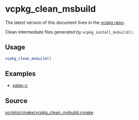 # vcpkg_clean_msbuild

The latest version of this document lives in the [vcpkg repo](https://github.com/Microsoft/vcpkg/blob/master/maintainers/vcpkg_clean_msbuild.md).

Clean intermediate files generated by `vcpkg_install_msbuild()`.

## Usage
```cmake
vcpkg_clean_msbuild()
```

## Examples

* [xalan-c](https://github.com/Microsoft/vcpkg/blob/master/ports/xalan-c/portfile.cmake)

## Source
[scripts/cmake/vcpkg\_clean\_msbuild.cmake](https://github.com/Microsoft/vcpkg/blob/master/scripts/cmake/vcpkg_clean_msbuild.cmake)
